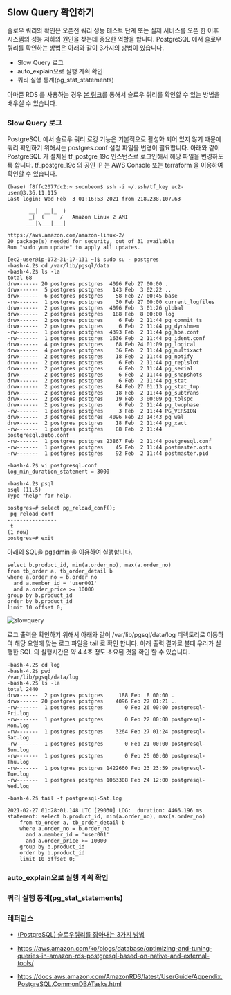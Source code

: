 ## Slow Query 확인하기 ##

슬로우 쿼리의 확인은 오픈전 쿼리 성능 테스트 단계 또는 실제 서비스를 오픈 한 이후 시스템의 성능 저하의 원인을 찾는데 중요한 역할을 합니다. 
PostgreSQL 에서 슬로우 쿼리를 확인하는 방법은 아래와 같이 3가지의 방법이 있습니다.

* Slow Query 로그 
* auto_explain으로 실행 계획 확인
* 쿼리 실행 통계(pg_stat_statements)

아마존 RDS 를 사용하는 경우 [본 링크](https://aws.amazon.com/ko/premiumsupport/knowledge-center/rds-postgresql-query-logging/
)를 통해서 슬로우 쿼리를 확인할 수 있는 방법을 배우실 수 있습니다.  


### Slow Query 로그 ###

PostgreSQL 에서 슬로우 쿼리 로깅 기능은 기본적으로 활성화 되어 있지 않기 때문에 쿼리 확인하기 위해서는 postgres.conf 설정 파일을 변경이 필요합니다. 아래와 같이 PostgreSQL 가 설치된 tf_postgre_19c 인스턴스로 로그인해서 해당 파일을 변경하도록 합니다. tf_postgre_19c 의 공인 IP 는 AWS Console 또는 terraform 을 이용하여 확인할 수 있습니다. 

```
(base) f8ffc2077dc2:~ soonbeom$ ssh -i ~/.ssh/tf_key ec2-user@3.36.11.115
Last login: Wed Feb  3 01:16:53 2021 from 218.238.107.63

       __|  __|_  )
       _|  (     /   Amazon Linux 2 AMI
      ___|\___|___|

https://aws.amazon.com/amazon-linux-2/
20 package(s) needed for security, out of 31 available
Run "sudo yum update" to apply all updates.

[ec2-user@ip-172-31-17-131 ~]$ sudo su - postgres
-bash-4.2$ cd /var/lib/pgsql/data
-bash-4.2$ ls -la
total 68
drwx------ 20 postgres postgres  4096 Feb 27 00:00 .
drwx------  5 postgres postgres   143 Feb  3 02:22 ..
drwx------  6 postgres postgres    58 Feb 27 00:45 base
-rw-------  1 postgres postgres    30 Feb 27 00:00 current_logfiles
drwx------  2 postgres postgres  4096 Feb  3 01:26 global
drwx------  2 postgres postgres   188 Feb  8 00:00 log
drwx------  2 postgres postgres     6 Feb  2 11:44 pg_commit_ts
drwx------  2 postgres postgres     6 Feb  2 11:44 pg_dynshmem
-rw-------  1 postgres postgres  4393 Feb  2 11:44 pg_hba.conf
-rw-------  1 postgres postgres  1636 Feb  2 11:44 pg_ident.conf
drwx------  4 postgres postgres    68 Feb 24 01:09 pg_logical
drwx------  4 postgres postgres    36 Feb  2 11:44 pg_multixact
drwx------  2 postgres postgres    18 Feb  2 11:44 pg_notify
drwx------  2 postgres postgres     6 Feb  2 11:44 pg_replslot
drwx------  2 postgres postgres     6 Feb  2 11:44 pg_serial
drwx------  2 postgres postgres     6 Feb  2 11:44 pg_snapshots
drwx------  2 postgres postgres     6 Feb  2 11:44 pg_stat
drwx------  2 postgres postgres    84 Feb 27 01:13 pg_stat_tmp
drwx------  2 postgres postgres    18 Feb  2 11:44 pg_subtrans
drwx------  2 postgres postgres    19 Feb  3 00:09 pg_tblspc
drwx------  2 postgres postgres     6 Feb  2 11:44 pg_twophase
-rw-------  1 postgres postgres     3 Feb  2 11:44 PG_VERSION
drwx------  3 postgres postgres  4096 Feb 23 14:43 pg_wal
drwx------  2 postgres postgres    18 Feb  2 11:44 pg_xact
-rw-------  1 postgres postgres    88 Feb  2 11:44 postgresql.auto.conf
-rw-------  1 postgres postgres 23867 Feb  2 11:44 postgresql.conf
-rw-------  1 postgres postgres    45 Feb  2 11:44 postmaster.opts
-rw-------  1 postgres postgres    92 Feb  2 11:44 postmaster.pid

-bash-4.2$ vi postgresql.conf 
log_min_duration_statement = 3000

-bash-4.2$ psql 
psql (11.5)
Type "help" for help.

postgres=# select pg_reload_conf();
 pg_reload_conf 
----------------
 t
(1 row)
postgres=# exit
```

아래의 SQL을 pgadmin 을 이용하여 실행합니다. 

```
select b.product_id, min(a.order_no), max(a.order_no)
from tb_order a, tb_order_detail b
where a.order_no = b.order_no
  and a.member_id = 'user001'
  and a.order_price >= 10000
group by b.product_id
order by b.product_id 
limit 10 offset 0;
```

![slowquery](https://github.com/gnosia93/postgres-terraform/blob/main/performance/images/slowquery1.png)


로그 출력을 확인하기 위해서 아래와 같이 /var/lib/pgsql/data/log 디렉토리로 이동하여 해당 요일에 맞는 로그 파일을 tail 로 확인 합니다.
아래 출력 결과로 볼때 우리가 실행한 SQL 의 실행시간은 약 4.4초 정도 소요된 것을 확인 할 수 있습니다. 
```
-bash-4.2$ cd log
-bash-4.2$ pwd
/var/lib/pgsql/data/log
-bash-4.2$ ls -la
total 2440
drwx------  2 postgres postgres     188 Feb  8 00:00 .
drwx------ 20 postgres postgres    4096 Feb 27 01:21 ..
-rw-------  1 postgres postgres       0 Feb 26 00:00 postgresql-Fri.log
-rw-------  1 postgres postgres       0 Feb 22 00:00 postgresql-Mon.log
-rw-------  1 postgres postgres    3264 Feb 27 01:24 postgresql-Sat.log
-rw-------  1 postgres postgres       0 Feb 21 00:00 postgresql-Sun.log
-rw-------  1 postgres postgres       0 Feb 25 00:00 postgresql-Thu.log
-rw-------  1 postgres postgres 1422660 Feb 23 23:59 postgresql-Tue.log
-rw-------  1 postgres postgres 1063308 Feb 24 12:00 postgresql-Wed.log

-bash-4.2$ tail -f postgresql-Sat.log

2021-02-27 01:28:01.148 UTC [29030] LOG:  duration: 4466.196 ms  statement: select b.product_id, min(a.order_no), max(a.order_no)
	from tb_order a, tb_order_detail b
	where a.order_no = b.order_no
	  and a.member_id = 'user001'
	  and a.order_price >= 10000
	group by b.product_id
	order by b.product_id 
	limit 10 offset 0;
```


### auto_explain으로 실행 계획 확인 ###




### 쿼리 실행 통계(pg_stat_statements)  ###










### 레퍼런스 ###

* [(PostgreSQL) 슬로우쿼리를 잡아내는 3가지 방법](https://americanopeople.tistory.com/288)

* https://aws.amazon.com/ko/blogs/database/optimizing-and-tuning-queries-in-amazon-rds-postgresql-based-on-native-and-external-tools/

* https://docs.aws.amazon.com/AmazonRDS/latest/UserGuide/Appendix.PostgreSQL.CommonDBATasks.html
